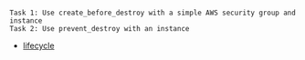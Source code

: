 
```

Task 1: Use create_before_destroy with a simple AWS security group and instance
Task 2: Use prevent_destroy with an instance

```

- [lifecycle](https://github.com/btkrausen/hashicorp/blob/master/terraform/Hands-On%20Labs/Section%2009%20-%20Read%20Generate%20and%20Modify%20Configuration/11%20-%20Terraform_Lifecycle_Rules.md)


